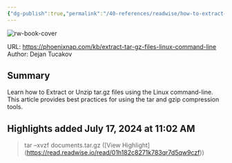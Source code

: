 ```yaml
---
{"dg-publish":true,"permalink":"/40-references/readwise/how-to-extract-or-unzip-tar-gz-files-from-linux-command-line/","tags":["rw/articles"]}
---
```


![rw-book-cover](https://readwise-assets.s3.amazonaws.com/media/uploaded_book_covers/profile_921743/extract-unzip-tar-gz-linux.png)
  
URL: https://phoenixnap.com/kb/extract-tar-gz-files-linux-command-line
Author: Dejan Tucakov

## Summary

Learn how to Extract or Unzip tar.gz files using the Linux command-line. This article provides best practices for using the tar and gzip compression tools.

## Highlights added July 17, 2024 at 11:02 AM
>tar –xvzf documents.tar.gz ([View Highlight] (https://read.readwise.io/read/01h182c8271k783qr7d5qw9czf))


